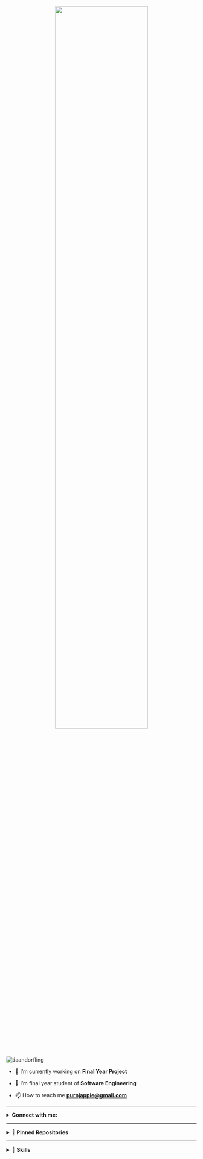 <div align="center">
<img src="https://readme-typing-svg.demolab.com?font=Inconsolata&weight=500&size=50&duration=2750&pause=150&color=A7A459&center=true&vCenter=true&multiline=true&repeat=false&random=false&width=1300&height=200&lines=Hello+hello;I'm+Tiaan%2C+A+passionate;software+engineering+student+from+South+Africa" width="70%" />
</div>
<br><br>

<p align="left"> <img src="https://komarev.com/ghpvc/?username=tiaandorfling&label=Profile%20views&color=0e75b6&style=flat" alt="tiaandorfling" /> </p>

- 🔭 I’m currently working on **Final Year Project**

- 🌱 I’m final year student of **Software Engineering**

- 📫 How to reach me **purnjappie@gmail.com**

---
</p>
<details>
  <summary><b>Connect with me:</b></summary>

<p align="center">
<a href="https://instagram.com/tiaan.dorflingg" target="blank"><img align="center" src="https://raw.githubusercontent.com/rahuldkjain/github-profile-readme-generator/master/src/images/icons/Social/instagram.svg" alt="tiaan.dorflingg" height="35" width="45" /></a> &nbsp; &nbsp;
<a href="https://www.linkedin.com/in/tiaan-dorfling-1313432bb" target="blank"><img align="center" src="https://cdn.jsdelivr.net/npm/simple-icons@3.0.1/icons/linkedin.svg" alt="rahuldkjain" height="30" width="40" /></a>


</details>

---

<details>
  <summary><b>📌 Pinned Repositories</b></summary>
<br>

<a href="https://github.com/Thian0509/MnR_Finals_Team3">
  <img align="center" style="margin:0.5rem" src="https://github-readme-stats.vercel.app/api/pin/?username=Thian0509&repo=MnR_Finals_Team3&title_color=ffffff&text_color=c9cacc&icon_color=4AB197&bg_color=1A2B34" />
</a>

<a href="https://github.com/Thian0509/Monkey-RiverTeam11">
  <img align="center" style="margin:0.5rem" src="https://github-readme-stats.vercel.app/api/pin/?username=Thian0509&repo=Monkey-RiverTeam11&title_color=ffffff&text_color=c9cacc&icon_color=4AB197&bg_color=1A2B34" />
</a>

<br>

<a href="https://github.com/Gras-sie/ML-Credit-Risk-Assessment">
  <img align="center" style="margin:0.5rem" src="https://github-readme-stats.vercel.app/api/pin/?username=Gras-sie&repo=ML-Credit-Risk-Assessment&title_color=ffffff&text_color=c9cacc&icon_color=4AB197&bg_color=1A2B34" />
</a>

<a href="https://github.com/KGS577999/Community-Portal">
  <img align="center" style="margin:0.5rem" src="https://github-readme-stats.vercel.app/api/pin/?username=KGS577999&repo=Community-Portal&title_color=ffffff&text_color=c9cacc&icon_color=4AB197&bg_color=1A2B34" />
</a>

<a href="https://github.com/TiaanDorfling/Java_Desktop_App">
  <img align="center" style="margin:0.5rem" src="https://github-readme-stats.vercel.app/api/pin/?username=TiaanDorfling&repo=Java_Desktop_App&title_color=ffffff&text_color=c9cacc&icon_color=4AB197&bg_color=1A2B34" />
</a>

<a href="https://github.com/Marth1nus/LPR381-Project">
  <img align="center" style="margin:0.5rem" src="https://github-readme-stats.vercel.app/api/pin/?username=Marth1nus&repo=LPR381-Project&title_color=ffffff&text_color=c9cacc&icon_color=4AB197&bg_color=1A2B34" />
</a>

<br>
<br>

## &#x1f4c8; GitHub Stats

<br>

<a href="https://github.com/TiaanDorfling">
  <img align="center" style="margin:0.5rem" src="https://github-readme-stats.vercel.app/api?username=TiaanDorfling&show_icons=true&line_height=27&count_private=true&title_color=ffffff&text_color=c9cacc&icon_color=4AB097&bg_color=1A2B34" alt="Tiaan's GitHub Stats" />
</a>

<br>
<br>
</details>

---

<details>
  <summary><b>💼 Skills</b></summary>

[![React](https://img.shields.io/badge/React-001440?style=for-the-badge&logo=react&logoColor=#61DAFB)](https://www.php.net/docs.php)
[![FireBase](https://img.shields.io/badge/firebase-DD2C00?style=for-the-badge&logo=firebase&logoColor=#DD2C00)](https://www.php.net/docs.php)
[![HTML5](https://img.shields.io/badge/HTML-e34c26?style=for-the-badge&logo=html5&logoColor=white)](https://html.spec.whatwg.org/multipage/)
[![CSS3](https://img.shields.io/badge/CSS-563d7c?style=for-the-badge&logo=css3&logoColor=white)](https://developer.mozilla.org/en-US/docs/Web/CSS)
[![Javascript](https://img.shields.io/badge/Javascript-323330?style=for-the-badge&logo=javascript&logoColor=F7DF1E)](https://w)
[![MySQL](https://img.shields.io/badge/MYSQL-5B5B5B?style=for-the-badge&logo=mysql&logoColor=white)](https://www.mysql.com/)
[![MongoDB](https://img.shields.io/badge/mongodb-ffffff?style=for-the-badge&logo=mongodb&logoColor=#47A248)](https://www.mongodb.com/)
[![C#](https://img.shields.io/badge/C%23-239120?style=for-the-badge&logo=c-sharp&logoColor=white)](https://www.w3schools.com/cs/)
[![.NET](https://img.shields.io/badge/.NET-512BD4?style=for-the-badge&logo=dotnet&logoColor=white)](https://dotnet.microsoft.com/)
[![Express.js](https://img.shields.io/badge/Express.js-000000?style=for-the-badge&logo=express&logoColor=white)](https://expressjs.com/)
[![Flask](https://img.shields.io/badge/Flask-000000?style=for-the-badge&logo=flask&logoColor=white)](https://flask.palletsprojects.com/)
[![Java](https://img.shields.io/badge/Java-007396?style=for-the-badge&logo=java&logoColor=white)](https://www.java.com)
[![Middleman](https://img.shields.io/badge/Middleman-E35930?style=for-the-badge&logo=middleman&logoColor=white)](https://middlemanapp.com/)
[![SQL Server](https://img.shields.io/badge/SQL_Server-CC2927?style=for-the-badge&logo=microsoft-sql-server&logoColor=white)](https://www.microsoft.com/en-us/sql-server)
[![Node.js](https://img.shields.io/badge/Node.js-339933?style=for-the-badge&logo=node.js&logoColor=white)](https://nodejs.org)
[![Pandas](https://img.shields.io/badge/Pandas-150458?style=for-the-badge&logo=pandas&logoColor=white)](https://pandas.pydata.org/)
[![PostgreSQL](https://img.shields.io/badge/PostgreSQL-336791?style=for-the-badge&logo=postgresql&logoColor=white)](https://www.postgresql.org)
[![Python](https://img.shields.io/badge/Python-3776AB?style=for-the-badge&logo=python&logoColor=white)](https://www.python.org)
[![PyTorch](https://img.shields.io/badge/PyTorch-EE4C2C?style=for-the-badge&logo=pytorch&logoColor=white)](https://pytorch.org/)
[![Scikit-learn](https://img.shields.io/badge/Scikit--learn-F7931E?style=for-the-badge&logo=scikit-learn&logoColor=white)](https://scikit-learn.org/)
[![Seaborn](https://img.shields.io/badge/Seaborn-3B75AF?style=for-the-badge&logo=seaborn&logoColor=white)](https://seaborn.pydata.org/)
</details>
